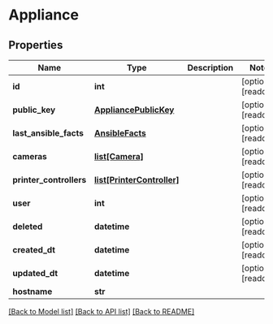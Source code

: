 # Appliance


## Properties
Name | Type | Description | Notes
------------ | ------------- | ------------- | -------------
**id** | **int** |  | [optional] [readonly] 
**public_key** | [**AppliancePublicKey**](AppliancePublicKey.md) |  | [optional] [readonly] 
**last_ansible_facts** | [**AnsibleFacts**](AnsibleFacts.md) |  | [optional] [readonly] 
**cameras** | [**list[Camera]**](Camera.md) |  | [optional] [readonly] 
**printer_controllers** | [**list[PrinterController]**](PrinterController.md) |  | [optional] [readonly] 
**user** | **int** |  | [optional] [readonly] 
**deleted** | **datetime** |  | [optional] [readonly] 
**created_dt** | **datetime** |  | [optional] [readonly] 
**updated_dt** | **datetime** |  | [optional] [readonly] 
**hostname** | **str** |  | 

[[Back to Model list]](../README.md#documentation-for-models) [[Back to API list]](../README.md#documentation-for-api-endpoints) [[Back to README]](../README.md)


